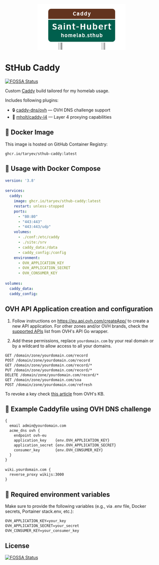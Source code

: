 <center>

![](.github/sthub-caddy.png)
</center>

# StHub Caddy
[![FOSSA Status](https://app.fossa.com/api/projects/git%2Bgithub.com%2Ftaryev%2Fsthub-caddy.svg?type=shield)](https://app.fossa.com/projects/git%2Bgithub.com%2Ftaryev%2Fsthub-caddy?ref=badge_shield)


Custom [Caddy](https://github.com/caddyserver/caddy) build tailored for my homelab usage.   

Includes following plugins:
- 🔒 [caddy-dns/ovh](https://github.com/caddy-dns/ovh) — OVH DNS challenge support
- 🔁 [mholt/caddy-l4](https://github.com/mholt/caddy-l4) — Layer 4 proxying capabilities

## 🐳 Docker Image

This image is hosted on GitHub Container Registry:

```
ghcr.io/taryev/sthub-caddy:latest
```

## 🚀 Usage with Docker Compose

```yaml
version: '3.8'

services:
  caddy:
    image: ghcr.io/taryev/sthub-caddy:latest
    restart: unless-stopped
    ports:
      - "80:80"
      - "443:443"
      - "443:443/udp"
    volumes:
      - ./conf:/etc/caddy
      - ./site:/srv
      - caddy_data:/data
      - caddy_config:/config
    environment:
      - OVH_APPLICATION_KEY
      - OVH_APPLICATION_SECRET
      - OVH_CONSUMER_KEY

volumes:
  caddy_data:
  caddy_config:
```

## OVH API Application creation and configuration
1. Follow instructions on https://eu.api.ovh.com/createApp/ to create a new API application. For other zones and/or OVH brands, check the [supported APIs](https://github.com/ovh/go-ovh?tab=readme-ov-file#supported-apis) list from OVH's API Go wrapper.

2. Add these permissions, replace `yourdomain.com` by your real domain or by a wildcard to allow access to all your domains.
```
GET /domain/zone/yourdomain.com/record
POST /domain/zone/yourdomain.com/record
GET /domain/zone/yourdomain.com/record/*
PUT /domain/zone/yourdomain.com/record/*
DELETE /domain/zone/yourdomain.com/record/*
GET /domain/zone/yourdomain.com/soa
POST /domain/zone/yourdomain.com/refresh
```

To revoke a key check [this article](https://help.ovhcloud.com/csm/en-gb-api-getting-started-ovhcloud-api?id=kb_article_view&sysparm_article=KB0042784) from OVH's KB.

## 🧪 Example Caddyfile using OVH DNS challenge
```
{
  email admin@yourdomain.com
  acme_dns ovh {
    endpoint ovh-eu
    application_key    {env.OVH_APPLICATION_KEY}
    application_secret {env.OVH_APPLICATION_SECRET}
    consumer_key       {env.OVH_CONSUMER_KEY}
  }
}

wiki.yourdomain.com {
  reverse_proxy wikijs:3000
}
```

## 🔐 Required environment variables

Make sure to provide the following variables (e.g., via .env file, Docker secrets, Portainer stack.env, etc.):

```env
OVH_APPLICATION_KEY=your_key
OVH_APPLICATION_SECRET=your_secret
OVH_CONSUMER_KEY=your_consumer_key
```

## License
[![FOSSA Status](https://app.fossa.com/api/projects/git%2Bgithub.com%2Ftaryev%2Fsthub-caddy.svg?type=large)](https://app.fossa.com/projects/git%2Bgithub.com%2Ftaryev%2Fsthub-caddy?ref=badge_large)
